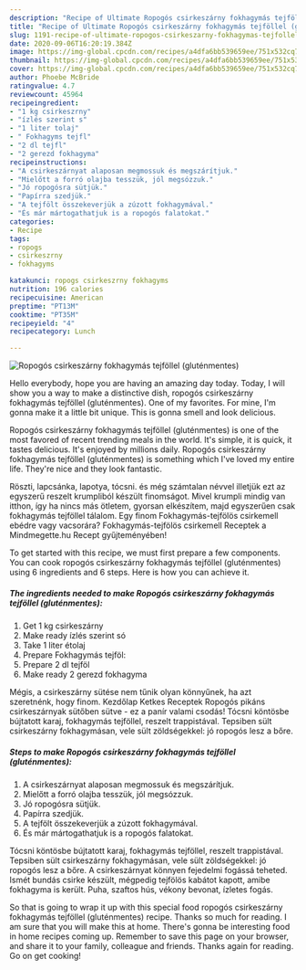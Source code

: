 ```yaml
---
description: "Recipe of Ultimate Ropogós csirkeszárny fokhagymás tejföllel (gluténmentes)"
title: "Recipe of Ultimate Ropogós csirkeszárny fokhagymás tejföllel (gluténmentes)"
slug: 1191-recipe-of-ultimate-ropogos-csirkeszarny-fokhagymas-tejfollel-glutenmentes
date: 2020-09-06T16:20:19.384Z
image: https://img-global.cpcdn.com/recipes/a4dfa6bb539659ee/751x532cq70/ropogos-csirkeszarny-fokhagymas-tejfollel-glutenmentes-recept-foto.jpg
thumbnail: https://img-global.cpcdn.com/recipes/a4dfa6bb539659ee/751x532cq70/ropogos-csirkeszarny-fokhagymas-tejfollel-glutenmentes-recept-foto.jpg
cover: https://img-global.cpcdn.com/recipes/a4dfa6bb539659ee/751x532cq70/ropogos-csirkeszarny-fokhagymas-tejfollel-glutenmentes-recept-foto.jpg
author: Phoebe McBride
ratingvalue: 4.7
reviewcount: 45964
recipeingredient:
- "1 kg csirkeszrny"
- "ízlés szerint s"
- "1 liter tolaj"
- " Fokhagyms tejfl"
- "2 dl tejfl"
- "2 gerezd fokhagyma"
recipeinstructions:
- "A csirkeszárnyat alaposan megmossuk és megszárítjuk."
- "Mielőtt a forró olajba tesszük, jól megsózzuk."
- "Jó ropogósra sütjük."
- "Papírra szedjük."
- "A tejfölt összekeverjük a zúzott fokhagymával."
- "És már mártogathatjuk is a ropogós falatokat."
categories:
- Recipe
tags:
- ropogs
- csirkeszrny
- fokhagyms

katakunci: ropogs csirkeszrny fokhagyms 
nutrition: 196 calories
recipecuisine: American
preptime: "PT13M"
cooktime: "PT35M"
recipeyield: "4"
recipecategory: Lunch

---
```



![Ropogós csirkeszárny fokhagymás tejföllel (gluténmentes)](https://img-global.cpcdn.com/recipes/a4dfa6bb539659ee/751x532cq70/ropogos-csirkeszarny-fokhagymas-tejfollel-glutenmentes-recept-foto.jpg)

Hello everybody, hope you are having an amazing day today. Today, I will show you a way to make a distinctive dish, ropogós csirkeszárny fokhagymás tejföllel (gluténmentes). One of my favorites. For mine, I'm gonna make it a little bit unique. This is gonna smell and look delicious.

Ropogós csirkeszárny fokhagymás tejföllel (gluténmentes) is one of the most favored of recent trending meals in the world. It's simple, it is quick, it tastes delicious. It's enjoyed by millions daily. Ropogós csirkeszárny fokhagymás tejföllel (gluténmentes) is something which I've loved my entire life. They're nice and they look fantastic.

Röszti, lapcsánka, lapotya, tócsni. és még számtalan névvel illetjük ezt az egyszerű reszelt krumpliból készült finomságot. Mivel krumpli mindig van itthon, így ha nincs más ötletem, gyorsan elkészítem, majd egyszerűen csak fokhagymás tejföllel tálalom. Egy finom Fokhagymás-tejfölös csirkemell ebédre vagy vacsorára? Fokhagymás-tejfölös csirkemell Receptek a Mindmegette.hu Recept gyűjteményében!


To get started with this recipe, we must first prepare a few components. You can cook ropogós csirkeszárny fokhagymás tejföllel (gluténmentes) using 6 ingredients and 6 steps. Here is how you can achieve it.

<!--inarticleads1-->

##### The ingredients needed to make Ropogós csirkeszárny fokhagymás tejföllel (gluténmentes):

1. Get 1 kg csirkeszárny
1. Make ready ízlés szerint só
1. Take 1 liter étolaj
1. Prepare  Fokhagymás tejföl:
1. Prepare 2 dl tejföl
1. Make ready 2 gerezd fokhagyma


Mégis, a csirkeszárny sütése nem tűnik olyan könnyűnek, ha azt szeretnénk, hogy finom. Kezdőlap Ketkes Receptek Ropogós pikáns csirkeszárnyak sütőben sütve - ez a panír valami csodás! Tócsni köntösbe bújtatott karaj, fokhagymás tejföllel, reszelt trappistával. Tepsiben sült csirkeszárny fokhagymásan, vele sült zöldségekkel: jó ropogós lesz a bőre. 

<!--inarticleads2-->

##### Steps to make Ropogós csirkeszárny fokhagymás tejföllel (gluténmentes):

1. A csirkeszárnyat alaposan megmossuk és megszárítjuk.
1. Mielőtt a forró olajba tesszük, jól megsózzuk.
1. Jó ropogósra sütjük.
1. Papírra szedjük.
1. A tejfölt összekeverjük a zúzott fokhagymával.
1. És már mártogathatjuk is a ropogós falatokat.


Tócsni köntösbe bújtatott karaj, fokhagymás tejföllel, reszelt trappistával. Tepsiben sült csirkeszárny fokhagymásan, vele sült zöldségekkel: jó ropogós lesz a bőre. A csirkeszárnyat könnyen fejedelmi fogássá teheted. Ismét bundás csirke készült, mégpedig tejfölös kabátot kapott, amibe fokhagyma is került. Puha, szaftos hús, vékony bevonat, ízletes fogás. 

So that is going to wrap it up with this special food ropogós csirkeszárny fokhagymás tejföllel (gluténmentes) recipe. Thanks so much for reading. I am sure that you will make this at home. There's gonna be interesting food in home recipes coming up. Remember to save this page on your browser, and share it to your family, colleague and friends. Thanks again for reading. Go on get cooking!
